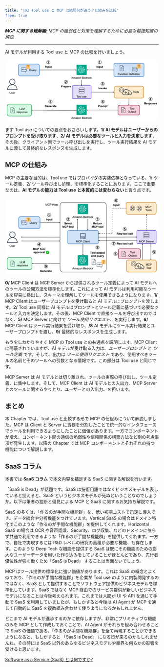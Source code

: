 ```yaml
---
title: "§03 Tool use と MCP は結局何が違う？仕組みを比較"
free: true
---
```


___MCP に関する理解編:___  _MCP の脆弱性と対策を理解するために必要な前提知識の解説_

---

AI モデルが利用する Tool use と MCP の比較を行いましょう。

![030101](/images/books/security-of-the-mcp/fig_c03_s01_01.png)

まず Tool use についての要点をおさらいします。**1/ AI モデルはユーザーからのプロンプトを受け取ります**、**2/ AI モデルは必要なツールと入力を決定します**、その後、クライアント側でツール呼び出しを実行し、ツール実行結果を AI モデルに渡して最終的なレスポンスを生成します。

## MCP の仕組み

MCP の主要な目的は、Tool use ではプロバイダの実装依存となっている、1/ ツール定義、2/ ツール呼び出し処理、を標準化することにあります。ここで重要なのは、**AI モデルの能力は Tool use と本質的には変わらない**と言う点です。

![030102](/images/books/security-of-the-mcp/fig_c03_s01_02.png)

**0/** MCP Client は MCP Server から提供されるツール定義によって AI モデルへのツールの公開方法を標準化します。これによって AI モデルは利用可能なツールを容易に検出し、スキーマを理解してツールを使用できるようになります。**1/** MCP Client はユーザープロンプトを受け取ると AI モデルにプロンプトを渡します。**2/** Tool use 同様に AI モデルはプロンプトとツール定義に基づいて必要なツールと入力を決定します。その後、MCP Client で直接ツールを呼び出すのではなく、**5/** MCP Server に向けて _ツール使用リクエスト_、を実行します。**6/** MCP Client はツール実行結果を受け取り、**/8** AI モデルにツール実行結果とユーザープロンプトを渡し、**9/** 最終的なレスポンスを生成します。

もう少しわかりやすく MCP の Tool use との共通点を説明します。MCP Client に隠蔽されていますが、AI モデルが受け取る入力は、_ユーザープロンプト_ と _ツール定義_ です。そして、出力は _ツール使用リクエスト_ であり、使用すべきツールの名前とそのツールへの引数となる情報です。この部分は Tool use と同じです。

MCP Server は AI モデルとは切り離され、ツールの実際の呼び出し、ツール定義、に集中します。そして、MCP Client は AI モデルとの入出力、MCP Server とのツールに関するやりとり、ユーザーとの入出力、を担います。

## まとめ

本 Chapter では、Tool use と比較する形で MCP の仕組みについて解説しました。MCP は Client と Server に責務を分割したことで統一的なインタフェースでツールを利用できるようにしたことに価値があります。一方でコンポーネントが増え、コンポーネント間の通信の脆弱性や信頼関係の構築方法など別の考慮事項が発生します。以降の Chapter では MCP コンポーネントとそれぞれの持つ機能について解説します。

## SaaS コラム

本書では **SaaS コラム** で本文内容を補足する SaaS に関する解説を行います。

「SaaS is Dead」が話題です。SaaS は技術用語ではなくビジネスモデルを表していると捉えると、SaaS というビジネスモデルが死ぬということなのでしょうか。以下は筆者の独断と偏見による MCP と SaaS に関するお気持ち解説です。

SaaS の多くは、「作るのが手間な機能群」を、低い初期コストで迅速に導入でき、データ統合や分析機能をつけています。Vertical SaaS の場合はドメイン特化でこのような「作るのが手間な機能群」を提供してくれます。Horizontal SaaS の場合は OCR や音声認識、Security、ログ収集、などのドメインに依らず共通で利用できるような「作るのが手間な機能群」を提供してくれます。一方で、自社で実現するには R&D レベルの研究の蓄積が必要な機能、も存在します。このような Deep Tech な機能を提供する SaaS は既にその機能のための膨大なユーザーデータを用いた作り込みをしていることがほとんどであり、先行者優位性が強く働くため「SaaS is Dead」 することは当面ないでしょう。

MCP はツール提供の標準化に強い価値があります。これは SaaS の概念とよく似ており、「作るのが手間な機能群」を企業が Tool use のように内製開発するのではなく、SaaS として提供することでソフトウェア提供のビジネスモデルを標準化しています。SaaS ではなく MCP 経由でのサービス提供が新しいビジネスモデルになることは今後考えられます。これまでは人間が UI や API を通じて手動で SaaS を利用していましたが、もしかすると今後は AI Agent が MCP を通じて自動的に SaaS を複数組み合わせて使うようになるかもしれません。

どこまで AI モデルが進歩するのかに依存しますが、非常にプリミティブな機能のみを MCP として作成しておくことで、AI Agent がそれらを組み合わせることで SaaS の価値である、「作るのが手間な機能群」を全て再現することができるようになると、もしかすると 「SaaS is Dead」 になる日が来るのかもしれませんね。その時には SaaS 以外のあらゆるビジネスモデルや業界も何らかの影響を受けると思います。

[Software as a Service (SaaS) とは何ですか?](https://aws.amazon.com/jp/what-is/saas/)
